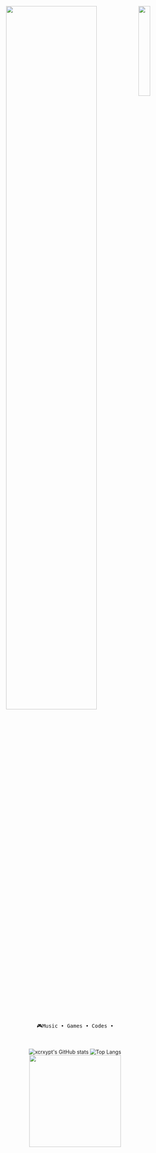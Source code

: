
<div align="center">
    <img src="https://github.com/xcrxypt/xcrxypt/assets/161102342/2d86db1e-a8f1-4c25-93af-f6e34a57d4af.png" width="25%" align="right" />
    <img src="https://readme-typing-svg.demolab.com?https://readme-typing-svg.demolab.com?font=Fira+Code&pause=1000&color=8E2323&random=false&width=435&lines=Salve+Salve;Bem+-+Vindo+ao+meu+perfil" width="70%" />
<br><br>
    
<pre>
🎮Music • Games • Codes •
</pre>
<br><br>
![xcrxypt's GitHub stats](https://github-readme-stats.vercel.app/api?username=xcrxypt&show_icons=true&theme=dracula&count_private=true)
![Top Langs](https://github-readme-stats.vercel.app/api/top-langs/?username=anuraghazra&layout=compact)
<img src="https://github.com/xcrxypt/xcrxypt/assets/161102342/05530672-2f6f-48ef-ab1c-1bbdfc2e9afe.gif" height="250" />
<br><br><br>
